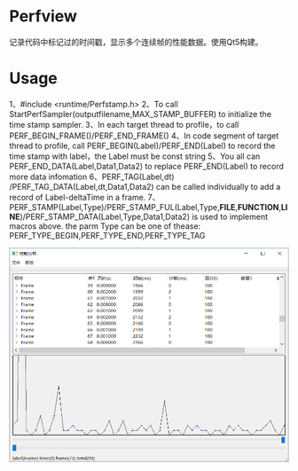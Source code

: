 # Perfview
记录代码中标记过的时间戳，显示多个连续帧的性能数据。使用Qt5构建。

# Usage
1、#include <runtime/Perfstamp.h> 
2、To call StartPerfSampler(outputfilename,MAX_STAMP_BUFFER) to initialize the time stamp sampler.
3、In each target thread to profile，to call PERF_BEGIN_FRAME()/PERF_END_FRAME()
4、In code segment of target thread to profile, call PERF_BEGIN(Label)/PERF_END(Label) to record the time stamp with label，the Label must be const string
5、You all can PERF_END_DATA(Label,Data1,Data2) to replace PERF_END(Label) to record more data infomation
6、PERF_TAG(Label,dt) /PERF_TAG_DATA(Label,dt,Data1,Data2)  can be called individually to add a record of Label-deltaTime in a frame.
7、PERF_STAMP(Label,Type)/PERF_STAMP_FUL(Label,Type,__FILE__,__FUNCTION__,__LINE__)/PERF_STAMP_DATA(Label,Type,Data1,Data2)  is used to implement macros above. the parm Type can be one of thease: PERF_TYPE_BEGIN,PERF_TYPE_END,PERF_TYPE_TAG

![屏幕截图](Snapshot1.png)
